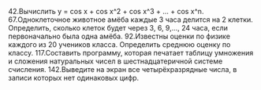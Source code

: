 42.Вычислить у = cos x + cos x^2 + cos x^3 + ... + cos x^n.
67.Одноклеточное животное амёба каждые 3 часа делится на 2 клетки. Определить, сколько клеток будет через 3, 6, 9,..., 24 часа, если первоначально была одна амёба.
92.Известны оценки по физике каждого из 20 учеников класса. Определить среднюю оценку по классу.
117.Составить программу, которая печатает таблицу умножения и сложения натуральных чисел в шестнадцатеричной системе счисления.
142.Выведите на экран все четырёхразрядные числа, в записи которых нет одинаковых цифр.